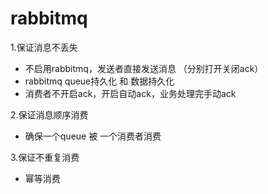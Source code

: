 # rabbitmq

1.保证消息不丢失
   * 不启用rabbitmq，发送者直接发送消息 （分别打开关闭ack）
   * rabbitmq queue持久化 和 数据持久化 
   * 消费者不开启ack，开启自动ack，业务处理完手动ack
   
2.保证消息顺序消费
   * 确保一个queue 被 一个消费者消费

3.保证不重复消费
   * 幂等消费
   
 